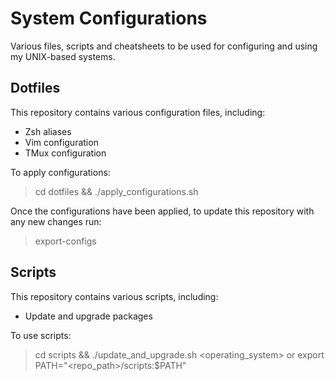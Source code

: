 # System Configurations
Various files, scripts and cheatsheets to be used for configuring and using my UNIX-based systems.

## Dotfiles
This repository contains various configuration files, including:
- Zsh aliases
- Vim configuration
- TMux configuration

To apply configurations:
> cd dotfiles && ./apply_configurations.sh

Once the configurations have been applied, to update this repository with any new changes run:
> export-configs

## Scripts
This repository contains various scripts, including:
- Update and upgrade packages

To use scripts:
> cd scripts && ./update_and_upgrade.sh <operating_system>
or
> export PATH="<repo_path>/scripts:$PATH" 
